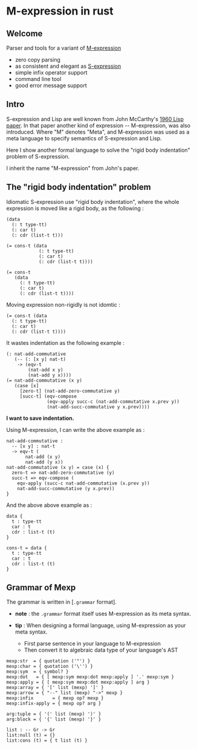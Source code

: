# M-expression in rust

## Welcome

Parser and tools for a variant of [M-expression](https://en.wikipedia.org/wiki/M-expression)

- zero copy parsing
- as consistent and elegant as [S-expression](https://en.wikipedia.org/wiki/S-expression)
- simple infix operator support
- command line tool
- good error message support

## Intro

S-expression and Lisp are well known from John McCarthy's
[1960 Lisp paper](http://www-formal.stanford.edu/jmc/recursive/recursive.html).
In that paper another kind of expression -- M-expression, was also introduced.
Where "M" denotes "Meta", and M-expression was used as a meta language
to specify semantics of S-expression and Lisp.

Here I show another formal language
to solve the "rigid body indentation" problem of S-expression.

I inherit the name "M-expression" from John's paper.

## The "rigid body indentation" problem

Idiomatic S-expression use "rigid body indentation",
where the whole expression is moved like a rigid body,
as the following :

```
(data
  (: t type-tt)
  (: car t)
  (: cdr (list-t t)))

(= cons-t (data
            (: t type-tt)
            (: car t)
            (: cdr (list-t t))))

(= cons-t
   (data
     (: t type-tt)
     (: car t)
     (: cdr (list-t t))))
```

Moving expression non-rigidly is not idomtic :

```
(= cons-t (data
  (: t type-tt)
  (: car t)
  (: cdr (list-t t))))
```

It wastes indentation as the following example :

```
(: nat-add-commutative
   (-- (: [x y] nat-t)
    -> (eqv-t
        (nat-add x y)
        (nat-add y x))))
(= nat-add-commutative (x y)
   (case [x]
     [zero-t] (nat-add-zero-commutative y)
     [succ-t] (eqv-compose
               (eqv-apply succ-c (nat-add-commutative x.prev y))
               (nat-add-succ-commutative y x.prev))))
```

**I want to save indentation.**

Using M-expression, I can write the above example as :

```
nat-add-commutative :
  -- [x y] : nat-t
  -> eqv-t (
       nat-add (x y)
       nat-add (y x))
nat-add-commutative (x y) = case (x) {
  zero-t => nat-add-zero-commutative (y)
  succ-t => eqv-compose (
    eqv-apply (succ-c nat-add-commutative (x.prev y))
    nat-add-succ-commutative (y x.prev))
}
```

And the above above example as :

```
data {
  t : type-tt
  car : t
  cdr : list-t (t)
}

cons-t = data {
  t : type-tt
  car : t
  cdr : list-t (t)
}
```

## Grammar of Mexp

The grammar is written in [`.grammar` format].

- **note** : the `.grammar` format itself uses M-expression as its meta syntax.

- **tip** :
  When designing a formal language, using M-expression as your meta syntax.
  - First parse sentence in your language to M-expression
  - Then convert it to algebraic data type of your language's AST

``` grammar
mexp:str  = { quotation ('"') }
mexp:char = { quotation ('\'') }
mexp:sym  = { symbol? }
mexp:dot   = { [ mexp:sym mexp:dot mexp:apply ] '.' mexp:sym }
mexp:apply = { [ mexp:sym mexp:dot mexp:apply ] arg }
mexp:array = { '[' list (mexp) ']' }
mexp:arrow = { "--" list (mexp) "->" mexp }
mexp:infix       = { mexp op? mexp }
mexp:infix-apply = { mexp op? arg }

arg:tuple = { '(' list (mexp) ')' }
arg:block = { '{' list (mexp) '}' }

list : -- Gr -> Gr
list:null (t) = {}
list:cons (t) = { t list (t) }
```
